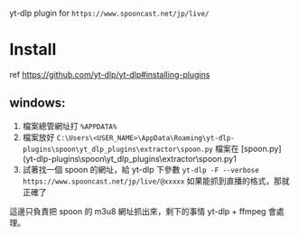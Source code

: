 yt-dlp plugin for `https://www.spooncast.net/jp/live/`

# Install

ref https://github.com/yt-dlp/yt-dlp#installing-plugins

## windows:

1. 檔案總管網址打 `%APPDATA%`
2. 檔案放好 `C:\Users\<USER_NAME>\AppData\Roaming\yt-dlp-plugins\spoon\yt_dlp_plugins\extractor\spoon.py`
   檔案在 [spoon.py](yt-dlp-plugins\spoon\yt_dlp_plugins\extractor\spoon.py1
3. 試著找一個 spoon 的網址，給 yt-dlp 下參數 `yt-dlp -F --verbose https://www.spooncast.net/jp/live/@xxxxx`
   如果能抓到直播的格式，那就正確了

這邊只負責把 spoon 的 m3u8 網址抓出來，剩下的事情 yt-dlp + ffmpeg 會處理。